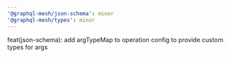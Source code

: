 ```yaml
---
'@graphql-mesh/json-schema': minor
'@graphql-mesh/types': minor
---
```


feat(json-schema): add argTypeMap to operation config to provide custom types for args
